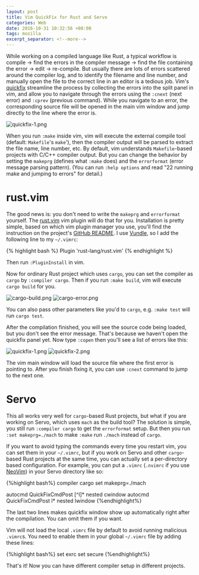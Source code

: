 ```yaml
---
layout: post
title: Vim QuickFix for Rust and Servo
categories: Web
date: 2016-10-31 10:32:56 +08:00
tags: mozilla
excerpt_separator: <!--more-->
---
```

While working on a compiled language like Rust, a typical workflow is compile -> find the errors in the compiler message -> find the file containing the error -> edit -> re-compile. But usually there are lots of errors scattered around the compiler log, and to identify the filename and line number, and manually open the file to the correct line in an editor is a tedious job. Vim's [quickfix][quickfix] streamline the process by collecting the errors into the split panel in vim, and allow you to navigate through the errors using the `:cnext` (next error) and `:cprev` (previous command). While you navigate to an error, the corresponding source file will be opened in the main vim window and jump directly to the line where the error is.

![quickfix-1.png]({{site_url}}/blog_assets/quickfix-rust/quickfix-1.png)


<!--more-->
When you run `:make` inside vim, vim will execute the external compile tool (default: `Makefile`'s `make`'), then the compiler output will be parsed to extract the file name, line number, etc. By default, vim understands `Makefile`-based projects with C/C++ compiler output. But you can change the behavior by setting the `makeprg` (defines what `:make` does) and the `errorformat` (error message parsing pattern). (You can run `:help options` and read "22 running make and jumping to errors" for detail.)

# rust.vim
The good news is: you don't need to write the `makeprg` and `errorformat` yourself. The [rust.vim][rustvim] vim plugin will do that for you. Installation is pretty simple, based on which vim plugin manager you use, you'll find the instruction on the project's [GitHub README][readme]. I use [Vundle][vundle], so I add the following line to my `~/.vimrc`:

{% highlight bash %}
Plugin 'rust-lang/rust.vim'
{% endhighlight %}

Then run `:PluginInstall` in vim.

Now for ordinary Rust project which uses `cargo`, you can set the compiler as `cargo` by `:compiler cargo`. Then if you run `:make build`, vim will execute `cargo build` for you.

![cargo-build.png]({{site_url}}/blog_assets/quickfix-rust/cargo-build.png)
![cargo-error.png]({{site_url}}/blog_assets/quickfix-rust/cargo-error.png)
 
You can also pass other parameters like you'd to `cargo`, e.g. `:make test` will run `cargo test`.

After the compilation finished, you will see the source code being loaded, but you don't see the error message. That's because we haven't open the quickfix panel yet. Now type `:copen` then you'll see a list of errors like this:

![quickfix-1.png]({{site_url}}/blog_assets/quickfix-rust/quickfix-1.png)
![quickfix-2.png]({{site_url}}/blog_assets/quickfix-rust/quickfix-2.png)

The vim main window will load the source file where the first error is pointing to. After you finish fixing it, you can use `:cnext` command to jump to the next one.

# Servo
This all works very well for `cargo`-based Rust projects, but what if you are working on Servo, which uses `mach` as the build tool? The solution is simple, you still run `:compiler cargo` to get the `errorformat` setup. But then you run `:set makeprg=./mach` to make `:make` run `./mach` instead of `cargo`.

If you want to avoid typing the commands every time you restart vim, you can set them in your `~/.vimrc`, but if you work on Servo and other `cargo`-based Rust projects at the same time, you can actually set a per-directory based configuration. For example, you can put a `.vimrc` (`.nvimrc` if you use [NeoVim][neovim]) in your Servo directory like so:

{%highlight bash%}
compiler cargo
set makeprg=./mach

autocmd QuickFixCmdPost [^l]* nested cwindow
autocmd QuickFixCmdPost    l* nested lwindow
{%endhighlight%}

The last two lines makes quickfix window show up automatically right after the compilation. You can omit them if you want.

Vim will not load the local `.vimrc` file by default to avoid running malicious `.vimrc`s. You need to enable them in your global `~/.vimrc` file by adding these lines:

{%highlight bash%}
set exrc 
set secure
{%endhighlight%}

That's it! Now you can have different compiler setup in different projects.

[quickfix]: http://vimdoc.sourceforge.net/htmldoc/quickfix.html
[rustvim]: https://github.com/rust-lang/rust.vim
[readme]: https://github.com/rust-lang/rust.vim#installation
[vundle]: https://github.com/VundleVim/Vundle.vim
[neovim]: https://neovim.io/

